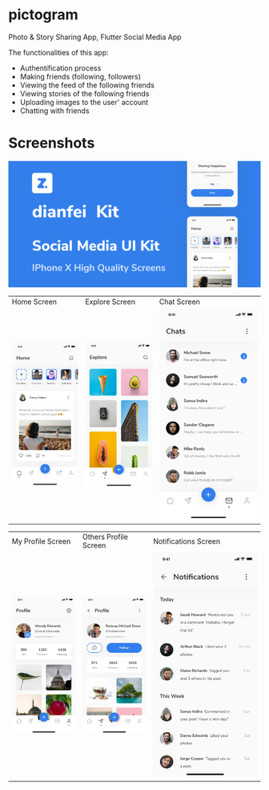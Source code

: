 # pictogram

Photo & Story Sharing App, Flutter Social Media App

The functionalities of this app:

* Authentification process
* Making friends (following, followers)
* Viewing the feed of the following friends
* Viewing stories of the following friends
* Uploading images to the user' account
* Chatting with friends

# Screenshots

![image](https://github.com/IamKhuk/pictogram/blob/master/screenshots/Thumbnail.png)

<table>
  <tr>
    <td>Home Screen</td>
     <td>Explore Screen</td>
     <td>Chat Screen</td>
  </tr>
  <tr>
    <td><img src="https://github.com/IamKhuk/pictogram/blob/master/screenshots/home_page.png"></td>
    <td><img src="https://github.com/IamKhuk/pictogram/blob/master/screenshots/explore_screen.png"></td>
    <td><img src="https://github.com/IamKhuk/pictogram/blob/master/screenshots/chats_screen.png"></td>
  </tr>
</table>

<table>
  <tr>
    <td>My Profile Screen</td>
     <td>Others Profile Screen</td>
     <td>Notifications Screen</td>
  </tr>
  <tr>
    <td><img src="https://github.com/IamKhuk/pictogram/blob/master/screenshots/my_profile.png"></td>
    <td><img src="https://github.com/IamKhuk/pictogram/blob/master/screenshots/others_profile.png"></td>
    <td><img src="https://github.com/IamKhuk/pictogram/blob/master/screenshots/notifications.png"></td>
  </tr>
</table>

